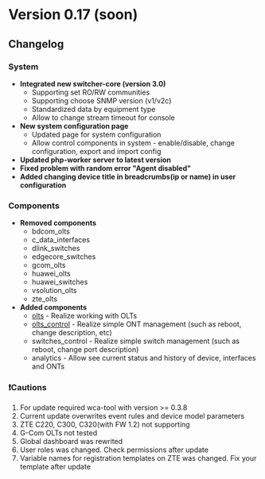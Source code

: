 # Version 0.17 (soon)

## Changelog
### System
* **Integrated new switcher-core (version 3.0)**
    - Supporting set RO/RW communities
    - Supporting choose SNMP version (v1/v2c)
    - Standardized data by equipment type
    - Allow to change stream timeout for console
* **New system configuration page**
    - Updated page for system configuration 
    - Allow control components in system - enable/disable, change configuration, export and import config 
* **Updated php-worker server to latest version**
* **Fixed problem with random error "Agent disabled"**
* **Added changing device title in breadcrumbs(ip or name) in user configuration**

### Components 
* **Removed components**
    - bdcom_olts
    - c_data_interfaces
    - dlink_switches
    - edgecore_switches
    - gcom_olts
    - huawei_olts
    - huawei_switches
    - vsolution_olts
    - zte_olts
* **Added components**
    - [olts](../components/olts.md) - Realize working with OLTs
    - [olts_control](../components/olts_control.md) - Realize simple ONT management (such as reboot, change description, etc)
    - switches_control - Realize simple switch management (such as reboot, change port description)
    - analytics - Allow see current status and history of device, interfaces and ONTs

### ❗Cautions
1. For update required wca-tool with version >= 0.3.8 
2. Current update overwrites event rules and device model parameters
3. ZTE C220, C300, C320(with FW 1.2) not supporting
4. G-Com OLTs not tested
5. Global dashboard was rewrited
6. User roles was changed. Check permissions after update
7. Variable names for registration templates on ZTE was changed. Fix your template after update 